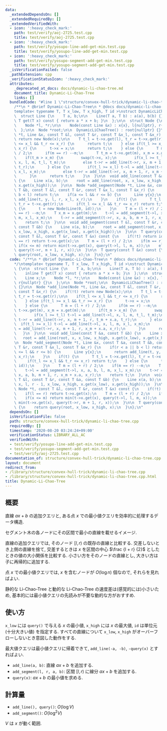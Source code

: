 ```yaml
---
data:
  _extendedDependsOn: []
  _extendedRequiredBy: []
  _extendedVerifiedWith:
  - icon: ':heavy_check_mark:'
    path: test/verify/aoj-2725.test.cpp
    title: test/verify/aoj-2725.test.cpp
  - icon: ':heavy_check_mark:'
    path: test/verify/yosupo-line-add-get-min.test.cpp
    title: test/verify/yosupo-line-add-get-min.test.cpp
  - icon: ':heavy_check_mark:'
    path: test/verify/yosupo-segment-add-get-min.test.cpp
    title: test/verify/yosupo-segment-add-get-min.test.cpp
  _isVerificationFailed: false
  _pathExtension: cpp
  _verificationStatusIcon: ':heavy_check_mark:'
  attributes:
    _deprecated_at_docs: docs/dynamic-li-chao-tree.md
    document_title: Dynamic-Li-Chao-Tree
    links: []
  bundledCode: "#line 1 \"structure/convex-hull-trick/dynamic-li-chao-tree.cpp\"\n\
    /**\n * @brief Dynamic-Li-Chao-Tree\n * @docs docs/dynamic-li-chao-tree.md\n*/\n\
    template< typename T, T x_low, T x_high, T id >\nstruct DynamicLiChaoTree {\n\n\
    \  struct Line {\n    T a, b;\n\n    Line(T a, T b) : a(a), b(b) {}\n\n    inline\
    \ T get(T x) const { return a * x + b; }\n  };\n\n  struct Node {\n    Line x;\n\
    \    Node *l, *r;\n\n    Node(const Line &x) : x{x}, l{nullptr}, r{nullptr} {}\n\
    \  };\n\n  Node *root;\n\n  DynamicLiChaoTree() : root{nullptr} {}\n\n  Node *add_line(Node\
    \ *t, Line &x, const T &l, const T &r, const T &x_l, const T &x_r) {\n    if(!t)\
    \ return new Node(x);\n\n    T t_l = t->x.get(l), t_r = t->x.get(r);\n\n    if(t_l\
    \ <= x_l && t_r <= x_r) {\n      return t;\n    } else if(t_l >= x_l && t_r >=\
    \ x_r) {\n      t->x = x;\n      return t;\n    } else {\n      T m = (l + r)\
    \ / 2;\n      if(m == r) --m;\n      T t_m = t->x.get(m), x_m = x.get(m);\n  \
    \    if(t_m > x_m) {\n        swap(t->x, x);\n        if(x_l >= t_l) t->l = add_line(t->l,\
    \ x, l, m, t_l, t_m);\n        else t->r = add_line(t->r, x, m + 1, r, t_m + x.a,\
    \ t_r);\n      } else {\n        if(t_l >= x_l) t->l = add_line(t->l, x, l, m,\
    \ x_l, x_m);\n        else t->r = add_line(t->r, x, m + 1, r, x_m + x.a, x_r);\n\
    \      }\n      return t;\n    }\n  }\n\n  void add_line(const T &a, const T &b)\
    \ {\n    Line x(a, b);\n    root = add_line(root, x, x_low, x_high, x.get(x_low),\
    \ x.get(x_high));\n  }\n\n  Node *add_segment(Node *t, Line &x, const T &a, const\
    \ T &b, const T &l, const T &r, const T &x_l, const T &x_r) {\n    if(r < a ||\
    \ b < l) return t;\n    if(a <= l && r <= b) {\n      Line y{x};\n      return\
    \ add_line(t, y, l, r, x_l, x_r);\n    }\n    if(t) {\n      T t_l = t->x.get(l),\
    \ t_r = t->x.get(r);\n      if(t_l <= x_l && t_r <= x_r) return t;\n    } else\
    \ {\n      t = new Node(Line(0, id));\n    }\n    T m = (l + r) / 2;\n    if(m\
    \ == r) --m;\n    T x_m = x.get(m);\n    t->l = add_segment(t->l, x, a, b, l,\
    \ m, x_l, x_m);\n    t->r = add_segment(t->r, x, a, b, m + 1, r, x_m + x.a, x_r);\n\
    \    return t;\n  }\n\n  void add_segment(const T &l, const T &r, const T &a,\
    \ const T &b) {\n    Line x(a, b);\n    root = add_segment(root, x, l, r - 1,\
    \ x_low, x_high, x.get(x_low), x.get(x_high));\n  }\n\n  T query(const Node *t,\
    \ const T &l, const T &r, const T &x) const {\n    if(!t) return id;\n    if(l\
    \ == r) return t->x.get(x);\n    T m = (l + r) / 2;\n    if(m == r) --m;\n   \
    \ if(x <= m) return min(t->x.get(x), query(t->l, l, m, x));\n    else return min(t->x.get(x),\
    \ query(t->r, m + 1, r, x));\n  }\n\n  T query(const T &x) const {\n    return\
    \ query(root, x_low, x_high, x);\n  }\n};\n"
  code: "/**\n * @brief Dynamic-Li-Chao-Tree\n * @docs docs/dynamic-li-chao-tree.md\n\
    */\ntemplate< typename T, T x_low, T x_high, T id >\nstruct DynamicLiChaoTree\
    \ {\n\n  struct Line {\n    T a, b;\n\n    Line(T a, T b) : a(a), b(b) {}\n\n\
    \    inline T get(T x) const { return a * x + b; }\n  };\n\n  struct Node {\n\
    \    Line x;\n    Node *l, *r;\n\n    Node(const Line &x) : x{x}, l{nullptr},\
    \ r{nullptr} {}\n  };\n\n  Node *root;\n\n  DynamicLiChaoTree() : root{nullptr}\
    \ {}\n\n  Node *add_line(Node *t, Line &x, const T &l, const T &r, const T &x_l,\
    \ const T &x_r) {\n    if(!t) return new Node(x);\n\n    T t_l = t->x.get(l),\
    \ t_r = t->x.get(r);\n\n    if(t_l <= x_l && t_r <= x_r) {\n      return t;\n\
    \    } else if(t_l >= x_l && t_r >= x_r) {\n      t->x = x;\n      return t;\n\
    \    } else {\n      T m = (l + r) / 2;\n      if(m == r) --m;\n      T t_m =\
    \ t->x.get(m), x_m = x.get(m);\n      if(t_m > x_m) {\n        swap(t->x, x);\n\
    \        if(x_l >= t_l) t->l = add_line(t->l, x, l, m, t_l, t_m);\n        else\
    \ t->r = add_line(t->r, x, m + 1, r, t_m + x.a, t_r);\n      } else {\n      \
    \  if(t_l >= x_l) t->l = add_line(t->l, x, l, m, x_l, x_m);\n        else t->r\
    \ = add_line(t->r, x, m + 1, r, x_m + x.a, x_r);\n      }\n      return t;\n \
    \   }\n  }\n\n  void add_line(const T &a, const T &b) {\n    Line x(a, b);\n \
    \   root = add_line(root, x, x_low, x_high, x.get(x_low), x.get(x_high));\n  }\n\
    \n  Node *add_segment(Node *t, Line &x, const T &a, const T &b, const T &l, const\
    \ T &r, const T &x_l, const T &x_r) {\n    if(r < a || b < l) return t;\n    if(a\
    \ <= l && r <= b) {\n      Line y{x};\n      return add_line(t, y, l, r, x_l,\
    \ x_r);\n    }\n    if(t) {\n      T t_l = t->x.get(l), t_r = t->x.get(r);\n \
    \     if(t_l <= x_l && t_r <= x_r) return t;\n    } else {\n      t = new Node(Line(0,\
    \ id));\n    }\n    T m = (l + r) / 2;\n    if(m == r) --m;\n    T x_m = x.get(m);\n\
    \    t->l = add_segment(t->l, x, a, b, l, m, x_l, x_m);\n    t->r = add_segment(t->r,\
    \ x, a, b, m + 1, r, x_m + x.a, x_r);\n    return t;\n  }\n\n  void add_segment(const\
    \ T &l, const T &r, const T &a, const T &b) {\n    Line x(a, b);\n    root = add_segment(root,\
    \ x, l, r - 1, x_low, x_high, x.get(x_low), x.get(x_high));\n  }\n\n  T query(const\
    \ Node *t, const T &l, const T &r, const T &x) const {\n    if(!t) return id;\n\
    \    if(l == r) return t->x.get(x);\n    T m = (l + r) / 2;\n    if(m == r) --m;\n\
    \    if(x <= m) return min(t->x.get(x), query(t->l, l, m, x));\n    else return\
    \ min(t->x.get(x), query(t->r, m + 1, r, x));\n  }\n\n  T query(const T &x) const\
    \ {\n    return query(root, x_low, x_high, x);\n  }\n};\n"
  dependsOn: []
  isVerificationFile: false
  path: structure/convex-hull-trick/dynamic-li-chao-tree.cpp
  requiredBy: []
  timestamp: '2020-08-20 03:24:24+09:00'
  verificationStatus: LIBRARY_ALL_AC
  verifiedWith:
  - test/verify/yosupo-line-add-get-min.test.cpp
  - test/verify/yosupo-segment-add-get-min.test.cpp
  - test/verify/aoj-2725.test.cpp
documentation_of: structure/convex-hull-trick/dynamic-li-chao-tree.cpp
layout: document
redirect_from:
- /library/structure/convex-hull-trick/dynamic-li-chao-tree.cpp
- /library/structure/convex-hull-trick/dynamic-li-chao-tree.cpp.html
title: Dynamic-Li-Chao-Tree
---
```

## 概要

直線 $ax+b$ の追加クエリと, ある点 $x$ での最小値クエリを効率的に処理するデータ構造.

セグメント木の各ノードにその区間で最小の直線を載せるイメージ.

直線の追加クエリでは, そのノード $[l, r)$ の既存の直線と比較する. 交差しないとき上側の直線を捨て, 交差するときは $x$ を区間の中心 $\frac {l + r} {2}$ としたときの値の大小関係を比較する. 小さい方をそのノードの直線とし, 大きい方は子に再帰的に追加する.

点 $x$ での最小値クエリでは, $x$ を含むノードが $O(\log n)$ 個なので, それらを見ればよい.

静的な Li-Chao-Tree と動的な Li-Chao-Tree の速度差は(感覚的には)小さいため, 基本的には最小値クエリの先読みが不要な動的な方がおすすめ.

## 使い方

`x_low` には `query()` で与える $x$ の最小値, `x_high` には $x$ の最大値, `id` は単位元(十分大きい値) を指定する. すべての直線について `x_low`, `x_high` がオーバーフローしないとき意図した動作をする.

最大値クエリは最小値クエリに帰着できて, `add_line(-a, -b)`, `-query(x)` とすればよい.


* `add_line(a, b)`: 直線 $ax + b$ を追加する.
* `add_segment(l, r, a, b)`: 区間 $[l, r)$ に線分 $ax + b$ を追加する.
* `query(x)`: $ax + b$ の最小値を求める.

## 計算量

* `add_line(), query()`: $O(\log V)$
* `add_segment()`: $O(\log^2 V)$

$V$ は $x$ が動く範囲.
